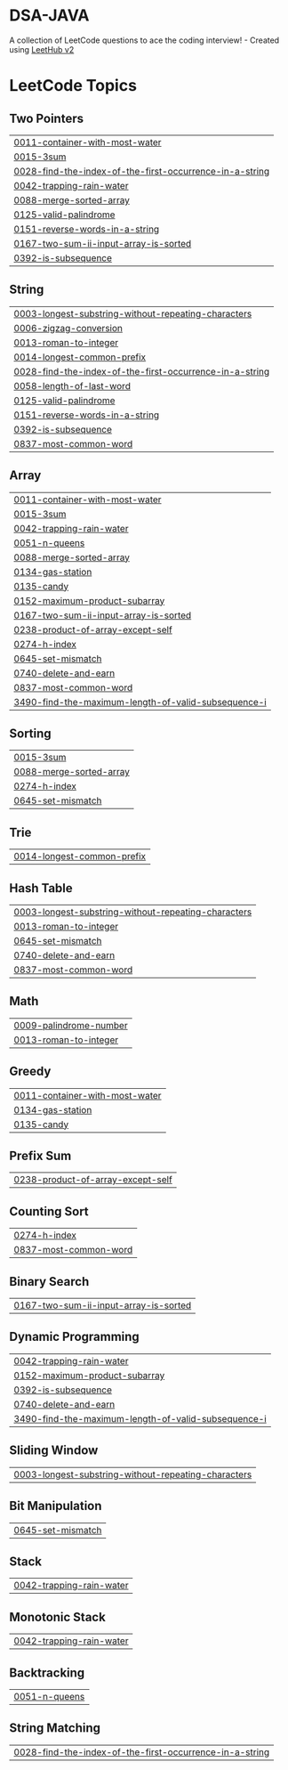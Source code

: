 # DSA-JAVA
A collection of LeetCode questions to ace the coding interview! - Created using [LeetHub v2](https://github.com/arunbhardwaj/LeetHub-2.0)

<!---LeetCode Topics Start-->
# LeetCode Topics
## Two Pointers
|  |
| ------- |
| [0011-container-with-most-water](https://github.com/sivarajaram/DSA-JAVA/tree/master/0011-container-with-most-water) |
| [0015-3sum](https://github.com/sivarajaram/DSA-JAVA/tree/master/0015-3sum) |
| [0028-find-the-index-of-the-first-occurrence-in-a-string](https://github.com/sivarajaram/DSA-JAVA/tree/master/0028-find-the-index-of-the-first-occurrence-in-a-string) |
| [0042-trapping-rain-water](https://github.com/sivarajaram/DSA-JAVA/tree/master/0042-trapping-rain-water) |
| [0088-merge-sorted-array](https://github.com/sivarajaram/DSA-JAVA/tree/master/0088-merge-sorted-array) |
| [0125-valid-palindrome](https://github.com/sivarajaram/DSA-JAVA/tree/master/0125-valid-palindrome) |
| [0151-reverse-words-in-a-string](https://github.com/sivarajaram/DSA-JAVA/tree/master/0151-reverse-words-in-a-string) |
| [0167-two-sum-ii-input-array-is-sorted](https://github.com/sivarajaram/DSA-JAVA/tree/master/0167-two-sum-ii-input-array-is-sorted) |
| [0392-is-subsequence](https://github.com/sivarajaram/DSA-JAVA/tree/master/0392-is-subsequence) |
## String
|  |
| ------- |
| [0003-longest-substring-without-repeating-characters](https://github.com/sivarajaram/DSA-JAVA/tree/master/0003-longest-substring-without-repeating-characters) |
| [0006-zigzag-conversion](https://github.com/sivarajaram/DSA-JAVA/tree/master/0006-zigzag-conversion) |
| [0013-roman-to-integer](https://github.com/sivarajaram/DSA-JAVA/tree/master/0013-roman-to-integer) |
| [0014-longest-common-prefix](https://github.com/sivarajaram/DSA-JAVA/tree/master/0014-longest-common-prefix) |
| [0028-find-the-index-of-the-first-occurrence-in-a-string](https://github.com/sivarajaram/DSA-JAVA/tree/master/0028-find-the-index-of-the-first-occurrence-in-a-string) |
| [0058-length-of-last-word](https://github.com/sivarajaram/DSA-JAVA/tree/master/0058-length-of-last-word) |
| [0125-valid-palindrome](https://github.com/sivarajaram/DSA-JAVA/tree/master/0125-valid-palindrome) |
| [0151-reverse-words-in-a-string](https://github.com/sivarajaram/DSA-JAVA/tree/master/0151-reverse-words-in-a-string) |
| [0392-is-subsequence](https://github.com/sivarajaram/DSA-JAVA/tree/master/0392-is-subsequence) |
| [0837-most-common-word](https://github.com/sivarajaram/DSA-JAVA/tree/master/0837-most-common-word) |
## Array
|  |
| ------- |
| [0011-container-with-most-water](https://github.com/sivarajaram/DSA-JAVA/tree/master/0011-container-with-most-water) |
| [0015-3sum](https://github.com/sivarajaram/DSA-JAVA/tree/master/0015-3sum) |
| [0042-trapping-rain-water](https://github.com/sivarajaram/DSA-JAVA/tree/master/0042-trapping-rain-water) |
| [0051-n-queens](https://github.com/sivarajaram/DSA-JAVA/tree/master/0051-n-queens) |
| [0088-merge-sorted-array](https://github.com/sivarajaram/DSA-JAVA/tree/master/0088-merge-sorted-array) |
| [0134-gas-station](https://github.com/sivarajaram/DSA-JAVA/tree/master/0134-gas-station) |
| [0135-candy](https://github.com/sivarajaram/DSA-JAVA/tree/master/0135-candy) |
| [0152-maximum-product-subarray](https://github.com/sivarajaram/DSA-JAVA/tree/master/0152-maximum-product-subarray) |
| [0167-two-sum-ii-input-array-is-sorted](https://github.com/sivarajaram/DSA-JAVA/tree/master/0167-two-sum-ii-input-array-is-sorted) |
| [0238-product-of-array-except-self](https://github.com/sivarajaram/DSA-JAVA/tree/master/0238-product-of-array-except-self) |
| [0274-h-index](https://github.com/sivarajaram/DSA-JAVA/tree/master/0274-h-index) |
| [0645-set-mismatch](https://github.com/sivarajaram/DSA-JAVA/tree/master/0645-set-mismatch) |
| [0740-delete-and-earn](https://github.com/sivarajaram/DSA-JAVA/tree/master/0740-delete-and-earn) |
| [0837-most-common-word](https://github.com/sivarajaram/DSA-JAVA/tree/master/0837-most-common-word) |
| [3490-find-the-maximum-length-of-valid-subsequence-i](https://github.com/sivarajaram/DSA-JAVA/tree/master/3490-find-the-maximum-length-of-valid-subsequence-i) |
## Sorting
|  |
| ------- |
| [0015-3sum](https://github.com/sivarajaram/DSA-JAVA/tree/master/0015-3sum) |
| [0088-merge-sorted-array](https://github.com/sivarajaram/DSA-JAVA/tree/master/0088-merge-sorted-array) |
| [0274-h-index](https://github.com/sivarajaram/DSA-JAVA/tree/master/0274-h-index) |
| [0645-set-mismatch](https://github.com/sivarajaram/DSA-JAVA/tree/master/0645-set-mismatch) |
## Trie
|  |
| ------- |
| [0014-longest-common-prefix](https://github.com/sivarajaram/DSA-JAVA/tree/master/0014-longest-common-prefix) |
## Hash Table
|  |
| ------- |
| [0003-longest-substring-without-repeating-characters](https://github.com/sivarajaram/DSA-JAVA/tree/master/0003-longest-substring-without-repeating-characters) |
| [0013-roman-to-integer](https://github.com/sivarajaram/DSA-JAVA/tree/master/0013-roman-to-integer) |
| [0645-set-mismatch](https://github.com/sivarajaram/DSA-JAVA/tree/master/0645-set-mismatch) |
| [0740-delete-and-earn](https://github.com/sivarajaram/DSA-JAVA/tree/master/0740-delete-and-earn) |
| [0837-most-common-word](https://github.com/sivarajaram/DSA-JAVA/tree/master/0837-most-common-word) |
## Math
|  |
| ------- |
| [0009-palindrome-number](https://github.com/sivarajaram/DSA-JAVA/tree/master/0009-palindrome-number) |
| [0013-roman-to-integer](https://github.com/sivarajaram/DSA-JAVA/tree/master/0013-roman-to-integer) |
## Greedy
|  |
| ------- |
| [0011-container-with-most-water](https://github.com/sivarajaram/DSA-JAVA/tree/master/0011-container-with-most-water) |
| [0134-gas-station](https://github.com/sivarajaram/DSA-JAVA/tree/master/0134-gas-station) |
| [0135-candy](https://github.com/sivarajaram/DSA-JAVA/tree/master/0135-candy) |
## Prefix Sum
|  |
| ------- |
| [0238-product-of-array-except-self](https://github.com/sivarajaram/DSA-JAVA/tree/master/0238-product-of-array-except-self) |
## Counting Sort
|  |
| ------- |
| [0274-h-index](https://github.com/sivarajaram/DSA-JAVA/tree/master/0274-h-index) |
| [0837-most-common-word](https://github.com/sivarajaram/DSA-JAVA/tree/master/0837-most-common-word) |
## Binary Search
|  |
| ------- |
| [0167-two-sum-ii-input-array-is-sorted](https://github.com/sivarajaram/DSA-JAVA/tree/master/0167-two-sum-ii-input-array-is-sorted) |
## Dynamic Programming
|  |
| ------- |
| [0042-trapping-rain-water](https://github.com/sivarajaram/DSA-JAVA/tree/master/0042-trapping-rain-water) |
| [0152-maximum-product-subarray](https://github.com/sivarajaram/DSA-JAVA/tree/master/0152-maximum-product-subarray) |
| [0392-is-subsequence](https://github.com/sivarajaram/DSA-JAVA/tree/master/0392-is-subsequence) |
| [0740-delete-and-earn](https://github.com/sivarajaram/DSA-JAVA/tree/master/0740-delete-and-earn) |
| [3490-find-the-maximum-length-of-valid-subsequence-i](https://github.com/sivarajaram/DSA-JAVA/tree/master/3490-find-the-maximum-length-of-valid-subsequence-i) |
## Sliding Window
|  |
| ------- |
| [0003-longest-substring-without-repeating-characters](https://github.com/sivarajaram/DSA-JAVA/tree/master/0003-longest-substring-without-repeating-characters) |
## Bit Manipulation
|  |
| ------- |
| [0645-set-mismatch](https://github.com/sivarajaram/DSA-JAVA/tree/master/0645-set-mismatch) |
## Stack
|  |
| ------- |
| [0042-trapping-rain-water](https://github.com/sivarajaram/DSA-JAVA/tree/master/0042-trapping-rain-water) |
## Monotonic Stack
|  |
| ------- |
| [0042-trapping-rain-water](https://github.com/sivarajaram/DSA-JAVA/tree/master/0042-trapping-rain-water) |
## Backtracking
|  |
| ------- |
| [0051-n-queens](https://github.com/sivarajaram/DSA-JAVA/tree/master/0051-n-queens) |
## String Matching
|  |
| ------- |
| [0028-find-the-index-of-the-first-occurrence-in-a-string](https://github.com/sivarajaram/DSA-JAVA/tree/master/0028-find-the-index-of-the-first-occurrence-in-a-string) |
<!---LeetCode Topics End-->